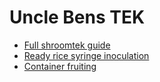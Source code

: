 # Uncle Bens TEK 

- [Full shroomtek guide](https://www.reddit.com/r/unclebens/comments/el1da3/part_1_how_mushrooms_and_mycelium_grow/)
- [Ready rice syringe inoculation](https://www.youtube.com/watch?v=1doXheZi-co)
- [Container fruiting](https://www.youtube.com/watch?v=Qbb7Wuaw2D4)
